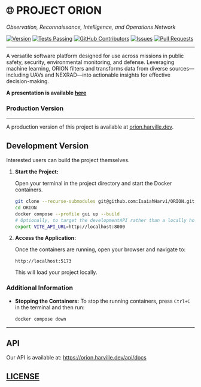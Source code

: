 # <img src="src/app/static/globe.png" alt="" width="20"> PROJECT ORION

_Observation, Reconnaissance, Intelligence, and Operations Network_

[![Version](https://img.shields.io/github/v/release/IsaiahHarvi/ORION.svg)](https://github.com/IsaiahHarvi/ORION/releases)
[![Tests Passing](https://img.shields.io/github/actions/workflow/status/IsaiahHarvi/ORION/integration.yml)](https://github.com/IsaiahHarvi/ORION/actions?query=workflow%3Atest)
[![GitHub Contributors](https://img.shields.io/github/contributors/IsaiahHarvi/ORION.svg)](https://github.com/IsaiahHarvi/ORION/graphs/contributors)
[![Issues](https://img.shields.io/github/issues/IsaiahHarvi/ORION.svg)](https://github.com/IsaiahHarvi/ORION/issues)
[![Pull Requests](https://img.shields.io/github/issues-pr/IsaiahHarvi/ORION.svg)](https://github.com/IsaiahHarvi/ORION/pulls)

---

A versatile software platform designed for use across missions in public safety, security, environmental monitoring, and defense. Leveraging machine learning, ORION filters and transforms data from diverse sources—including UAVs and NEXRAD—into actionable insights for effective decision-making.

**A presentation is available [here](docs/PROJECT_ORION.pdf)**

### <a>Production Version<a href = "https://orion.harville.dev/"></a>

---

A production version of this project is available at [orion.harville.dev](https://orion.harville.dev/).

## Development Version

Interested users can build the project themselves.

1. **Start the Project:**

    Open your terminal in the project directory and start the Docker containers.

    ```bash
    git clone --recurse-submodules git@github.com:IsaiahHarvi/ORION.git
    cd ORION
    docker compose --profile gui up --build
    # Optionally, to target the developmentAPI rather than a locally hosted API, open a devcontainer or export the following env vars.
    export VITE_API_URL=http://localhost:8000
    ```

2. **Access the Application:**

    Once the containers are running, open your browser and navigate to:

    ```
    http://localhost:5173
    ```

    This will load your project locally.

### Additional Information

-   **Stopping the Containers:**
    To stop the running containers, press `Ctrl+C` in the terminal and then run:

    ```bash
    docker compose down
    ```

----

## API
Our API is available at: https://orion.harville.dev/api/docs


## [LICENSE](./LICENSE)
